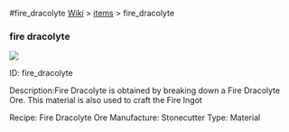 #fire_dracolyte
<a href="/wiki.html">Wiki</a> > <a href="/posts/wiki/items">items</a> > <a>fire_dracolyte</a>
<div class="iteminfo">
<h3>fire dracolyte</h3>
<img class="pixelimage" src="https://dragon-force-studio.com/images/EF_wiki/fire_dracolyte.png">

<a class="iteminfoitem">ID: fire_dracolyte</a></div>
Description:Fire Dracolyte is obtained by breaking down a Fire Dracolyte Ore.  This material is also used to craft the Fire Ingot

Recipe: Fire Dracolyte Ore
Manufacture:  Stonecutter
Type: Material
